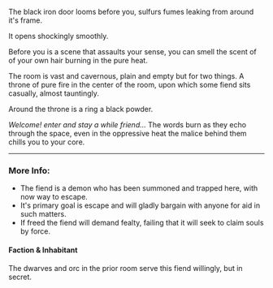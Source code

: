 The black iron door looms before you, sulfurs fumes leaking from around it's frame. 

It opens shockingly smoothly.

Before you is a scene that assaults your sense, you can smell the scent of of your own hair burning in the pure heat.

The room is vast and cavernous, plain and empty but for two things. A throne of pure fire in the center of the room, upon which some fiend sits casually, almost tauntingly.

Around the throne is a ring a black powder.

*Welcome! enter and stay a while friend...* The words burn as they echo through the space, even in the oppressive heat the malice behind them chills you to your core.

---

### More Info:

* The fiend is a demon who has been summoned and trapped here, with now way to escape.
* It's primary goal is escape and will gladly bargain with anyone for aid in such matters.
* If freed the fiend will demand fealty, failing that it will seek to claim souls by force.

#### Faction & Inhabitant

The dwarves and orc in the prior room serve this fiend willingly, but in secret.

